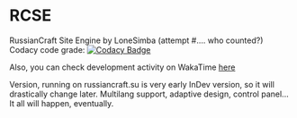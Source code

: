 # RCSE
RussianCraft Site Engine by LoneSimba (attempt #.... who counted?)<br>
Codacy code grade: [![Codacy Badge](https://api.codacy.com/project/badge/Grade/456f2811f6834374887b378749562562)](https://www.codacy.com/app/LoneSimba/RCSE?utm_source=github.com&amp;utm_medium=referral&amp;utm_content=LoneSimba/RCSE&amp;utm_campaign=Badge_Grade)

Also, you can check development activity on WakaTime [here](https://wakatime.com/@LoneSimba/projects/jjootzjylg?start=2020-11-19&end=2020-11-25)

Version, running on russiancraft.su is very early InDev version, so it will drastically change later. Multilang support, adaptive design, control panel... It all will happen, eventually.
